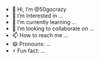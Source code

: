 - 👋 Hi, I’m @50gocrazy
- 👀 I’m interested in ...
- 🌱 I’m currently learning ...
- 💞️ I’m looking to collaborate on ...
- 📫 How to reach me ...
- 😄 Pronouns: ...
- ⚡ Fun fact: ...

<!---
50gocrazy/50gocrazy is a ✨ special ✨ repository because its `README.md` (this file) appears on your GitHub profile.
You can click the Preview link to take a look at your changes.
--->
